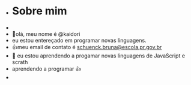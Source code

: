 - # Sobre mim 
- 
- 👋olá, meu nome é @kaidori
- eu estou entereçado em programar novas linguagens.
- 👍meu email de contato é schuenck.bruna@escola.pr.gov.br
- 🌱 eu estou aprendendo a progamar novas linguagens de JavaScript e scrath
-   aprendendo a programar :+1:
-
<!---





kaidori/kaidori is a ✨ special ✨ repository because its `README.md` (this file) appears on your GitHub profile.
You can click the Preview link to take a look at your changes.
--->
